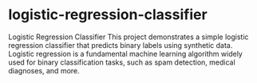 # logistic-regression-classifier
Logistic Regression Classifier  This project demonstrates a simple logistic regression classifier that predicts binary labels using synthetic data. Logistic regression is a fundamental machine learning algorithm widely used for binary classification tasks, such as spam detection, medical diagnoses, and more.  
